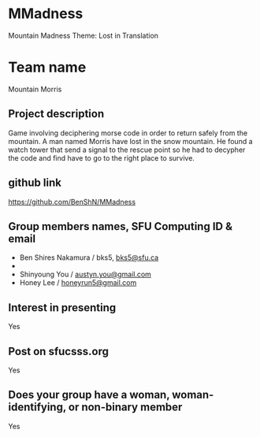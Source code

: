 # MMadness

Mountain Madness
Theme: Lost in Translation

# Team name

Mountain Morris

## Project description

Game involving deciphering morse code in order to return safely from the mountain. 
A man named Morris have lost in the snow mountain. He found a watch tower that send a signal to the rescue point so he had to decypher the code and find have to go to the right place to  survive.

## github link

https://github.com/BenShN/MMadness


## Group members names, SFU Computing ID & email
- Ben Shires Nakamura / bks5, bks5@sfu.ca
-
- Shinyoung You / austyn.you@gmail.com
- Honey Lee / honeyrun5@gmail.com


## Interest in presenting 

Yes

## Post on sfucsss.org

Yes

## Does your group have a woman, woman-identifying, or non-binary member 

Yes

